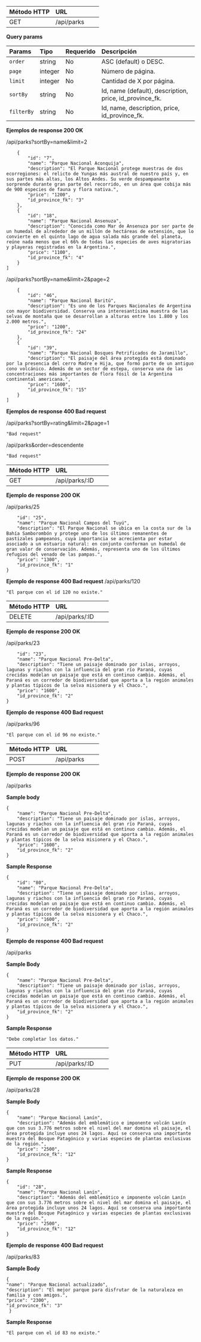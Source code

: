 
| Método HTTP                    | URL||                                          |
|:-----------------------------|:--------------|:---------|:----------------------------------------------------|
| GET                      | /api/parks        |

**Query params**

| Params                    | Tipo          | Requerido | Descripción                                         |
|:-----------------------------|:--------------|:---------|:----------------------------------------------------|
| `order`                      | string        | No      | ASC (default) o DESC.                                 |
| `page` | integer | No       | Número de página.            |
| `limit`               | integer       | No       | Cantidad de X por página. |
| `sortBy`               | string       | No       | Id, name (default), description, price, id_province_fk. |
| `filterBy`               | string       | No       | Id, name, description, price, id_province_fk. |

**Ejemplos de response 200 OK**

/api/parks?sortBy=name&limit=2

```[
    {
        "id": "7",
        "name": "Parque Nacional Aconquija",
        "description": "El Parque Nacional protege muestras de dos ecorregiones: el relicto de Yungas más austral de nuestro país y, en sus partes más altas, los Altos Andes. Su verde despampanante sorprende durante gran parte del recorrido, en un área que cobija más de 900 especies de fauna y flora nativa.",
        "price": "1200",
        "id_province_fk": "3"
    },
    {
        "id": "18",
        "name": "Parque Nacional Ansenuza",
        "description": "Conocida como Mar de Ansenuza por ser parte de un humedal de alrededor de un millón de hectáreas de extensión, que lo convierte en el quinto lago de agua salada más grande del planeta, reúne nada menos que el 66% de todas las especies de aves migratorias y playeras registradas en la Argentina.",
        "price": "1100",
        "id_province_fk": "4"
    }
]
```

/api/parks?sortBy=name&limit=2&page=2

```[
    {
        "id": "46",
        "name": "Parque Nacional Baritú",
        "description": "Es uno de los Parques Nacionales de Argentina con mayor biodiversidad. Conserva una interesantísima muestra de las selvas de montaña que se desarrollan a alturas entre los 1.800 y los 2.000 metros.",
        "price": "1200",
        "id_province_fk": "24"
    },
    {
        "id": "39",
        "name": "Parque Nacional Bosques Petrificados de Jaramillo",
        "description": "El paisaje del área protegida está dominado por la presencia del cerro Madre e Hija, que formó parte de un antiguo cono volcánico. Además de un sector de estepa, conserva una de las concentraciones más importantes de flora fósil de la Argentina continental americana.",
        "price": "1600",
        "id_province_fk": "15"
    }
]
```

**Ejemplos de response 400 Bad request**

/api/parks?sortBy=rating&limit=2&page=1

```
"Bad request"
```

/api/parks&order=descendente

```
"Bad request"
```

| Método HTTP                    | URL||                                          |
|:-----------------------------|:--------------|:---------|:----------------------------------------------------|
| GET                      | /api/parks/:ID        |

**Ejemplo de response 200 OK**

/api/parks/25

```{
    "id": "25",
    "name": "Parque Nacional Campos del Tuyú",
    "description": "El Parque Nacional se ubica en la costa sur de la Bahía Samborombón y protege uno de los últimos remanentes de pastizales pampeanos, cuya importancia se acrecienta por estar asociado a un estuario natural: en conjunto conforman un humedal de gran valor de conservación. Además, representa uno de los últimos refugios del venado de las pampas.",
    "price": "1300",
    "id_province_fk": "1"
}
```

**Ejemplo de response 400 Bad request**
/api/parks/120

```
"El parque con el id 120 no existe."
```

| Método HTTP                    | URL||                                          |
|:-----------------------------|:--------------|:---------|:----------------------------------------------------|
| DELETE                      | /api/parks/:ID        |

**Ejemplo de response 200 OK**

/api/parks/23
```{
    "id": "23",
    "name": "Parque Nacional Pre-Delta",
    "description": "Tiene un paisaje dominado por islas, arroyos, lagunas y riachos con la influencia del gran río Paraná, cuyas crecidas modelan un paisaje que está en continuo cambio. Además, el Paraná es un corredor de biodiversidad que aporta a la región animales y plantas típicos de la selva misionera y el Chaco.",
    "price": "1600",
    "id_province_fk": "2"
}
```

**Ejemplo de response 400 Bad request**

/api/parks/96

```
"El parque con el id 96 no existe."
```

| Método HTTP                    | URL||                                          |
|:-----------------------------|:--------------|:---------|:----------------------------------------------------|
| POST                      | /api/parks        |

**Ejemplo de response 200 OK**

/api/parks

**Sample body**

```
{
    "name": "Parque Nacional Pre-Delta",
    "description": "Tiene un paisaje dominado por islas, arroyos, lagunas y riachos con la influencia del gran río Paraná, cuyas crecidas modelan un paisaje que está en continuo cambio. Además, el Paraná es un corredor de biodiversidad que aporta a la región animales y plantas típicos de la selva misionera y el Chaco.",
    "price": "1600",
    "id_province_fk": "2"
}
```
**Sample Response**

```
{
    "id": "80",
    "name": "Parque Nacional Pre-Delta",
    "description": "Tiene un paisaje dominado por islas, arroyos, lagunas y riachos con la influencia del gran río Paraná, cuyas crecidas modelan un paisaje que está en continuo cambio. Además, el Paraná es un corredor de biodiversidad que aporta a la región animales y plantas típicos de la selva misionera y el Chaco.",
    "price": "1600",
    "id_province_fk": "2"
}
```

**Ejemplo de response 400 Bad request**

/api/parks

**Sample Body**
```
{
    "name": "Parque Nacional Pre-Delta",
    "description": "Tiene un paisaje dominado por islas, arroyos, lagunas y riachos con la influencia del gran río Paraná, cuyas crecidas modelan un paisaje que está en continuo cambio. Además, el Paraná es un corredor de biodiversidad que aporta a la región animales y plantas típicos de la selva misionera y el Chaco.",
    "id_province_fk": "2"
}
```
**Sample Response**

```
"Debe completar los datos."
```

| Método HTTP                    | URL||                                          |
|:-----------------------------|:--------------|:---------|:----------------------------------------------------|
| PUT                      | /api/parks/:ID        |

**Ejemplo de response 200 OK**

/api/parks/28

**Sample Body**
```
{
    "name": "Parque Nacional Lanín",
    "description": "Además del emblemático e imponente volcán Lanín que con sus 3.776 metros sobre el nivel del mar domina el paisaje, el área protegida incluye unos 24 lagos. Aquí se conserva una importante muestra del Bosque Patagónico y varias especies de plantas exclusivas de la región.",
    "price": "2500",
    "id_province_fk": "12"
}
```
**Sample Response**
```
{
    "id": "28",
    "name": "Parque Nacional Lanín",
    "description": "Además del emblemático e imponente volcán Lanín que con sus 3.776 metros sobre el nivel del mar domina el paisaje, el área protegida incluye unos 24 lagos. Aquí se conserva una importante muestra del Bosque Patagónico y varias especies de plantas exclusivas de la región.",
    "price": "2500",
    "id_province_fk": "12"
}
```

**Ejemplo de response 400 Bad request**

/api/parks/83

**Sample Body**
```
{
"name": "Parque Nacional actualizado",
"description": "El mejor parque para disfrutar de la naturaleza en familia y con amigos.",
"price": "2300",
"id_province_fk": "3"
 }
```

**Sample Response**
```
"El parque con el id 83 no existe."
```